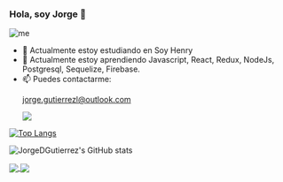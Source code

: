 
### Hola, soy Jorge 👋
![me](https://user-images.githubusercontent.com/83549945/130706599-719ee218-ae4c-4176-9c1b-6e932e1d1ff8.JPG)
    

- 🔭 Actualmente estoy estudiando en Soy Henry
- 🌱 Actualmente estoy aprendiendo Javascript, React, Redux, NodeJs, Postgresql, Sequelize, Firebase.                  
- 📫 Puedes contactarme: <a href="https://www.linkedin.com/in/jorge-david-gutierrez-lopez/">
    <p>
       jorge.gutierrezl@outlook.com
    <a src="mailto:jorge.gutierrezl@outlook.com"></a>
    </p>
  <img align="center" src="https://img.shields.io/badge/linkedin-%230077B5.svg?style=for-the-badge&logo=linkedin&logoColor=white" />
  
</a>


[![Top Langs](https://github-readme-stats.vercel.app/api/top-langs/?username=JorgeDGutierrez&layout=compact&theme=dark)](https://github.com/JorgeDGutierrez/github-readme-stats)


![JorgeDGutierrez's GitHub stats](https://github-readme-stats.vercel.app/api?username=JorgeDGutierrez&theme=dark&show_icons=true)



<a href="https://github.com/JorgeDGutierrez/PI-Videogames-FT14b">
  <img align="center" src="https://github-readme-stats.vercel.app/api/pin/?username=JorgeDGutierrez&theme=dark&repo=PI-Videogames-FT14b" />
</a>
<a href="https://github.com/JorgeDGutierrez/firebase-login">
  <img align="center" src="https://github-readme-stats.vercel.app/api/pin/?username=JorgeDGutierrez&theme=dark&repo=firebase-login" />
</a>







